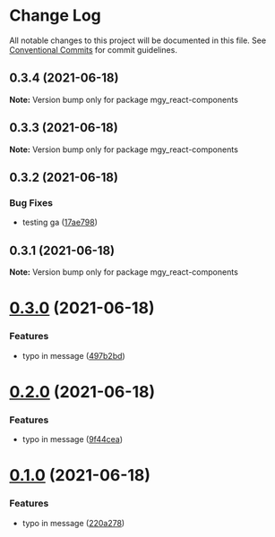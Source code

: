 # Change Log

All notable changes to this project will be documented in this file.
See [Conventional Commits](https://conventionalcommits.org) for commit guidelines.

## 0.3.4 (2021-06-18)

**Note:** Version bump only for package mgy_react-components





## 0.3.3 (2021-06-18)

**Note:** Version bump only for package mgy_react-components





## 0.3.2 (2021-06-18)


### Bug Fixes

* testing ga ([17ae798](https://github.com/trevoros/react-components/commit/17ae798bb50371c7c0721c605f326526227315c7))





## 0.3.1 (2021-06-18)

**Note:** Version bump only for package mgy_react-components





# [0.3.0](https://github.com/trevoros/react-components/compare/mgy_react-components@0.2.0...mgy_react-components@0.3.0) (2021-06-18)


### Features

* typo in message ([497b2bd](https://github.com/trevoros/react-components/commit/497b2bd9e968515c828a1110a0729d70dffdf88d))





# [0.2.0](https://github.com/trevoros/react-components/compare/mgy_react-components@0.1.0...mgy_react-components@0.2.0) (2021-06-18)


### Features

* typo in message ([9f44cea](https://github.com/trevoros/react-components/commit/9f44ceaf233736264d78b60b968a5e3244980438))





# [0.1.0](https://github.com/trevoros/react-components/compare/mgy_react-components@0.0.4...mgy_react-components@0.1.0) (2021-06-18)


### Features

* typo in message ([220a278](https://github.com/trevoros/react-components/commit/220a278d416ec7517ed8e0dd2ea2743c5a895807))
